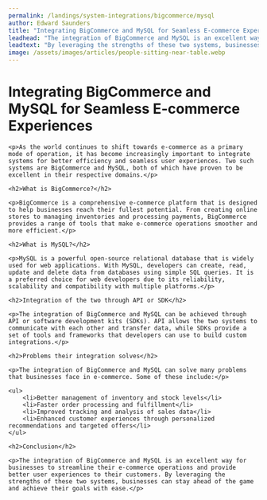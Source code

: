 ```yaml
---
permalink: /landings/system-integrations/bigcommerce/mysql
author: Edward Saunders
title: "Integrating BigCommerce and MySQL for Seamless E-commerce Experiences"
leadhead: "The integration of BigCommerce and MySQL is an excellent way for businesses to streamline their e-commerce operations and provide better user experiences to their customers"
leadtext: "By leveraging the strengths of these two systems, businesses can stay ahead of the game and achieve their goals with ease."
image: /assets/images/articles/people-sitting-near-table.webp
---
```

<div class="arttext">	<h1>Integrating BigCommerce and MySQL for Seamless E-commerce Experiences</h1>
	
	<p>As the world continues to shift towards e-commerce as a primary mode of operation, it has become increasingly important to integrate systems for better efficiency and seamless user experiences. Two such systems are BigCommerce and MySQL, both of which have proven to be excellent in their respective domains.</p>
	
	<h2>What is BigCommerce?</h2>
	
	<p>BigCommerce is a comprehensive e-commerce platform that is designed to help businesses reach their fullest potential. From creating online stores to managing inventories and processing payments, BigCommerce provides a range of tools that make e-commerce operations smoother and more efficient.</p>
	
	<h2>What is MySQL?</h2>
	
	<p>MySQL is a powerful open-source relational database that is widely used for web applications. With MySQL, developers can create, read, update and delete data from databases using simple SQL queries. It is a preferred choice for web developers due to its reliability, scalability and compatibility with multiple platforms.</p>
	
	<h2>Integration of the two through API or SDK</h2>
	
	<p>The integration of BigCommerce and MySQL can be achieved through API or software development kits (SDKs). API allows the two systems to communicate with each other and transfer data, while SDKs provide a set of tools and frameworks that developers can use to build custom integrations.</p>
	
	<h2>Problems their integration solves</h2>
	
	<p>The integration of BigCommerce and MySQL can solve many problems that businesses face in e-commerce. Some of these include:</p>
	
	<ul>
		<li>Better management of inventory and stock levels</li>
		<li>Faster order processing and fulfillment</li>
		<li>Improved tracking and analysis of sales data</li>
		<li>Enhanced customer experiences through personalized recommendations and targeted offers</li>
	</ul>
	
	<h2>Conclusion</h2>
	
	<p>The integration of BigCommerce and MySQL is an excellent way for businesses to streamline their e-commerce operations and provide better user experiences to their customers. By leveraging the strengths of these two systems, businesses can stay ahead of the game and achieve their goals with ease.</p>
	
</div>